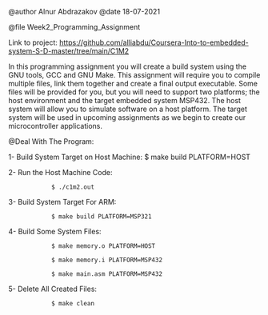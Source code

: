 

 @author Alnur Abdrazakov
 @date   18-07-2021


 @file Week2_Programming_Assignment

Link to project: https://github.com/alliabdu/Coursera-Into-to-embedded-system-S-D-master/tree/main/C1M2

In this programming assignment you will create a build system using the GNU tools, GCC and GNU Make. This assignment will require you to compile multiple files, link them together and create a final output executable. Some files will be provided for you, but you will need   to support two platforms; the host environment and the target embedded system MSP432. The host system will allow you to simulate software on a host platform. The target system will be used in upcoming assignments as we begin to create our microcontroller applications.


 @Deal With The Program:

1- Build System Target on Host Machine: $ make build PLATFORM=HOST

2- Run the Host Machine Code: 

			    $ ./c1m2.out

3- Build System Target For ARM: 

			    $ make build PLATFORM=MSP321

4- Build Some System Files:

			    $ make memory.o PLATFORM=HOST
	
			    $ make memory.i PLATFORM=MSP432
			    
			    $ make main.asm PLATFORM=MSP432

5- Delete All Created Files: 

			    $ make clean
